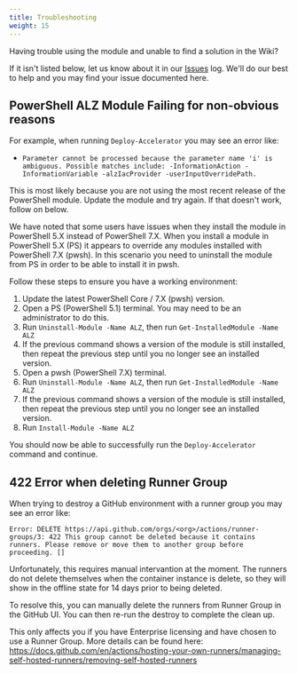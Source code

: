 ```yaml
---
title: Troubleshooting
weight: 15
---
```

Having trouble using the module and unable to find a solution in the Wiki?

If it isn't listed below, let us know about it in our [Issues][Issues] log. We'll do our best to help and you may find your issue documented here.

## PowerShell ALZ Module Failing for non-obvious reasons

For example, when running `Deploy-Accelerator` you may see an error like:

- `Parameter cannot be processed because the parameter name 'i' is ambiguous. Possible matches include: -InformationAction -InformationVariable -alzIacProvider -userInputOverridePath.`

This is most likely because you are not using the most recent release of the PowerShell module. Update the module and try again. If that doesn't work, follow on below.

We have noted that some users have issues when they install the module in PowerShell 5.X instead of PowerShell 7.X. When you install a module in PowerShell 5.X (PS) it appears to override any modules installed with PowerShell 7.X (pwsh). In this scenario you need to uninstall the module from PS in order to be able to install it in pwsh.

Follow these steps to ensure you have a working environment:

1. Update the latest PowerShell Core / 7.X (pwsh) version.
2. Open a PS (PowerShell 5.1) terminal. You may need to be an administrator to do this.
3. Run `Uninstall-Module -Name ALZ`, then run `Get-InstalledModule -Name ALZ`
4. If the previous command shows a version of the module is still installed, then repeat the previous step until you no longer see an installed version.
5. Open a pwsh (PowerShell 7.X) terminal.
6. Run `Uninstall-Module -Name ALZ`, then run `Get-InstalledModule -Name ALZ`
7. If the previous command shows a version of the module is still installed, then repeat the previous step until you no longer see an installed version.
8. Run `Install-Module -Name ALZ`

You should now be able to successfully run the `Deploy-Accelerator` command and continue.

## 422 Error when deleting Runner Group

When trying to destroy a GitHub environment with a runner group you may see an error like:

`Error: DELETE https://api.github.com/orgs/<org>/actions/runner-groups/3: 422 This group cannot be deleted because it contains runners. Please remove or move them to another group before proceeding. []`

Unfortunately, this requires manual intervantion at the moment. The runners do not delete themselves when the container instance is delete, so they will show in the offline state for 14 days prior to being deleted.

To resolve this, you can manually delete the runners from Runner Group in the GitHub UI. You can then re-run the destroy to complete the clean up.

This only affects you if you have Enterprise licensing and have chosen to use a Runner Group. More details can be found here: <https://docs.github.com/en/actions/hosting-your-own-runners/managing-self-hosted-runners/removing-self-hosted-runners>

<!-- markdownlint-enable no-inline-html -->

[Issues]:     https://github.com/Azure/alz-terraform-accelerator/issues "Our issues log"
